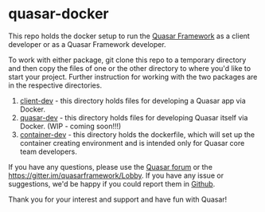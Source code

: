 # quasar-docker 
This repo holds the docker setup to run the [Quasar Framework](http://quasar-framework.org) as a client developer or as a Quasar Framework developer.

To work with either package, git clone this repo to a temporary directory and then copy the files of one or the other directory to where you'd like to start your project. Further instruction for working with the two packages are in the respective directories.

1. [client-dev](https://github.com/quasarframework/quasar-docker/tree/master/client-dev) - this directory holds files for developing a Quasar app via Docker. 
2. [quasar-dev](https://github.com/quasarframework/quasar-docker/tree/master/quasar-dev) - this directory holds files for developing Quasar itself via Docker. (WIP - coming soon!!!)
3. [container-dev](https://github.com/quasarframework/quasar-docker/tree/master/quasar-dev) - this directory holds the dockerfile, which will set up the container creating environment and is intended only for Quasar core team developers.

If you have any questions, please use the [Quasar forum](http://forum.quasar-framework.org/) or the https://gitter.im/quasarframework/Lobby. If you have any issue or suggestions, we'd be happy if you could report them in [Github](https://github.com/quasarframework/quasar-docker).

Thank you for your interest and support and have fun with Quasar!
 

